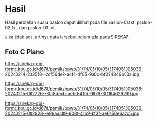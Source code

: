 # Hasil

Hasil perolehan suara paslon dapat dilihat pada file paslon-01.txt, paslon-02.txt, dan paslon-03.txt.

Jika tidak ada, artinya data tersebut belum ada pada SIREKAP.

## Foto C Plano

https://sirekap-obj-formc.kpu.go.id/d678/pemilu/ppwp/31/74/05/10/05/3174051005036-20240214-233518--2cf56de2-acf4-4f05-9a0c-bf094849b63a.jpg

https://sirekap-obj-formc.kpu.go.id/d678/pemilu/ppwp/31/74/05/10/05/3174051005036-20240215-002726--3fc8dedb-aeb0-41fd-9979-3f1164629269.jpg

https://sirekap-obj-formc.kpu.go.id/d678/pemilu/ppwp/31/74/05/10/05/3174051005036-20240215-002828--e96aac89-908f-41b9-bf3f-ae6a56e6a2c5.jpg
